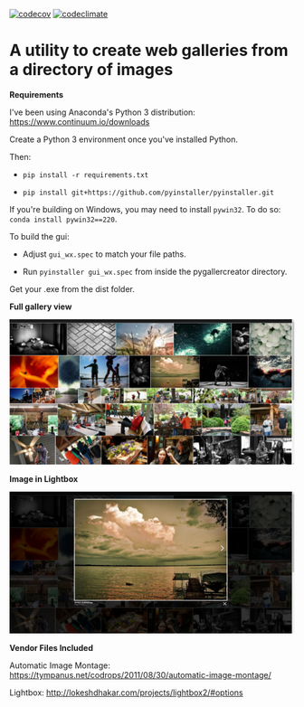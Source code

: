 [![codecov](https://codecov.io/gh/btnpushnmunky/pygallerycreator/branch/master/graph/badge.svg)](https://codecov.io/gh/btnpushnmunky/pygallerycreator)
[![codeclimate](https://codeclimate.com/github/btnpushnmunky/pygallerycreator/badges/gpa.svg)](https://codeclimate.com/github/btnpushnmunky/pygallerycreator)

A utility to create web galleries from a directory of images
============================================================


**Requirements**



I've been using Anaconda's Python 3 distribution: https://www.continuum.io/downloads



Create a Python 3 environment once you've installed Python.



Then:



* `pip install -r requirements.txt` 

* `pip install git+https://github.com/pyinstaller/pyinstaller.git`



If you're building on Windows, you may need to install `pywin32`. To do so: `conda install pywin32==220`.



To build the gui:



* Adjust `gui_wx.spec` to match your file paths.

* Run `pyinstaller gui_wx.spec` from inside the pygallercreator directory.



Get your .exe from the dist folder.



**Full gallery view**





![Alt text](screenshot1.png?raw=true)





**Image in Lightbox**







![Alt text](screenshot2.png?raw=true)





**Vendor Files Included**



Automatic Image Montage: https://tympanus.net/codrops/2011/08/30/automatic-image-montage/



Lightbox: http://lokeshdhakar.com/projects/lightbox2/#options